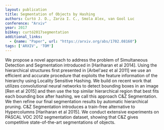 ```yaml
---
layout: publication
title: Segmentation of Objects by Hashing
authors: Curtó J. D., Zarza I. C., Smola Alex, van Gool Luc
conference: "Arxiv"
year: 2017
bibkey: curtó2017segmentation
additional_links:
  - {name: "Paper", url: "https://arxiv.org/abs/1702.08160"}
tags: ['ARXIV', 'TOM']
---
```

We propose a novel approach to address the problem of Simultaneous Detection and Segmentation introduced in [Hariharan et al 2014]. Using the hierarchical structures first presented in [Arbel\'aez et al 2011] we use an efficient and accurate procedure that exploits the feature information of the hierarchy using Locality Sensitive Hashing. We build on recent work that utilizes convolutional neural networks to detect bounding boxes in an image [Ren et al 2015] and then use the top similar hierarchical region that best fits each bounding box after hashing, we call this approach C&Z Segmentation. We then refine our final segmentation results by automatic hierarchical pruning. C&Z Segmentation introduces a train-free alternative to Hypercolumns [Hariharan et al 2015]. We conduct extensive experiments on PASCAL VOC 2012 segmentation dataset, showing that C&Z gives competitive state-of-the-art segmentations of objects.
